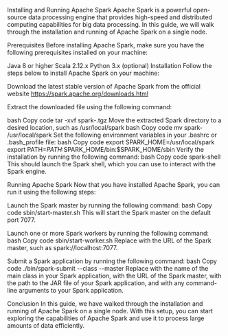 Installing and Running Apache Spark
Apache Spark is a powerful open-source data processing engine that provides high-speed and distributed computing capabilities for big data processing. In this guide, we will walk through the installation and running of Apache Spark on a single node.

Prerequisites
Before installing Apache Spark, make sure you have the following prerequisites installed on your machine:

Java 8 or higher
Scala 2.12.x
Python 3.x (optional)
Installation
Follow the steps below to install Apache Spark on your machine:

Download the latest stable version of Apache Spark from the official website https://spark.apache.org/downloads.html

Extract the downloaded file using the following command:

bash
Copy code
tar -xvf spark-<version>.tgz
Move the extracted Spark directory to a desired location, such as /usr/local/spark
bash
Copy code
mv spark-<version> /usr/local/spark
Set the following environment variables in your .bashrc or .bash_profile file:
bash
Copy code
export SPARK_HOME=/usr/local/spark
export PATH=$PATH:$SPARK_HOME/bin:$SPARK_HOME/sbin
Verify the installation by running the following command:
bash
Copy code
spark-shell
This should launch the Spark shell, which you can use to interact with the Spark engine.

Running Apache Spark
Now that you have installed Apache Spark, you can run it using the following steps:

Launch the Spark master by running the following command:
bash
Copy code
sbin/start-master.sh
This will start the Spark master on the default port 7077.

Launch one or more Spark workers by running the following command:
bash
Copy code
sbin/start-worker.sh <master-url>
Replace <master-url> with the URL of the Spark master, such as spark://localhost:7077.

Submit a Spark application by running the following command:
bash
Copy code
./bin/spark-submit --class <class-name> --master <master-url> <application-jar> <application-arguments>
Replace <class-name> with the name of the main class in your Spark application, <master-url> with the URL of the Spark master, <application-jar> with the path to the JAR file of your Spark application, and <application-arguments> with any command-line arguments to your Spark application.

Conclusion
In this guide, we have walked through the installation and running of Apache Spark on a single node. With this setup, you can start exploring the capabilities of Apache Spark and use it to process large amounts of data efficiently.
